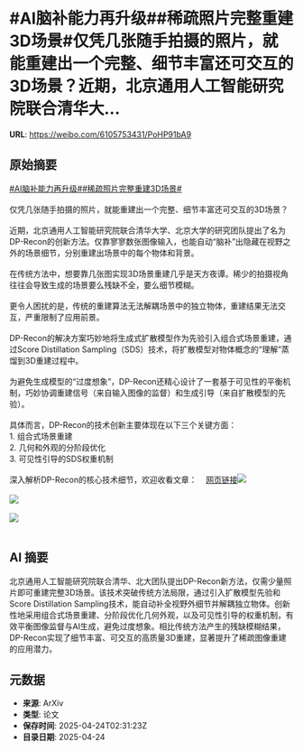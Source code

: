 # #AI脑补能力再升级##稀疏照片完整重建3D场景#仅凭几张随手拍摄的照片，就能重建出一个完整、细节丰富还可交互的3D场景？近期，北京通用人工智能研究院联合清华大...

**URL**: https://weibo.com/6105753431/PoHP91bA9

## 原始摘要

<a href="https://m.weibo.cn/search?containerid=231522type%3D1%26t%3D10%26q%3D%23AI%E8%84%91%E8%A1%A5%E8%83%BD%E5%8A%9B%E5%86%8D%E5%8D%87%E7%BA%A7%23&amp;extparam=%23AI%E8%84%91%E8%A1%A5%E8%83%BD%E5%8A%9B%E5%86%8D%E5%8D%87%E7%BA%A7%23" data-hide=""><span class="surl-text">#AI脑补能力再升级#</span></a><a href="https://m.weibo.cn/search?containerid=231522type%3D1%26t%3D10%26q%3D%23%E7%A8%80%E7%96%8F%E7%85%A7%E7%89%87%E5%AE%8C%E6%95%B4%E9%87%8D%E5%BB%BA3D%E5%9C%BA%E6%99%AF%23&amp;extparam=%23%E7%A8%80%E7%96%8F%E7%85%A7%E7%89%87%E5%AE%8C%E6%95%B4%E9%87%8D%E5%BB%BA3D%E5%9C%BA%E6%99%AF%23" data-hide=""><span class="surl-text">#稀疏照片完整重建3D场景#</span></a><br><br>仅凭几张随手拍摄的照片，就能重建出一个完整、细节丰富还可交互的3D场景？<br><br>近期，北京通用人工智能研究院联合清华大学、北京大学的研究团队提出了名为DP-Recon的创新方法。仅靠寥寥数张图像输入，也能自动“脑补”出隐藏在视野之外的场景细节，分别重建出场景中的每个物体和背景。<br><br>在传统方法中，想要靠几张图实现3D场景重建几乎是天方夜谭。稀少的拍摄视角往往会导致生成的场景要么残缺不全，要么细节模糊。<br><br>更令人困扰的是，传统的重建算法无法解耦场景中的独立物体，重建结果无法交互，严重限制了应用前景。<br><br>DP-Recon的解决方案巧妙地将生成式扩散模型作为先验引入组合式场景重建，通过Score Distillation Sampling（SDS）技术，将扩散模型对物体概念的“理解”蒸馏到3D重建过程中。<br><br>为避免生成模型的“过度想象”，DP-Recon还精心设计了一套基于可见性的平衡机制，巧妙协调重建信号（来自输入图像的监督）和生成引导（来自扩散模型的先验）。<br><br>具体而言，DP-Recon的技术创新主要体现在以下三个关键方面：<br>1. 组合式场景重建<br>2. 几何和外观的分阶段优化<br>3. 可见性引导的SDS权重机制<br><br>深入解析DP-Recon的核心技术细节，欢迎收看文章：<a href="https://weibo.cn/sinaurl?u=https%3A%2F%2Fmp.weixin.qq.com%2Fs%2FN6Ceo86jGpZwc3WCme36RQ" data-hide=""><span class="url-icon"><img style="width: 1rem;height: 1rem" src="https://h5.sinaimg.cn/upload/2015/09/25/3/timeline_card_small_web_default.png" referrerpolicy="no-referrer"></span><span class="surl-text">网页链接</span></a><img style="" src="https://tvax3.sinaimg.cn/large/006Fd7o3gy1i0rmnyqcx5j30z80bw0xo.jpg" referrerpolicy="no-referrer"><br><br><img style="" src="https://tvax4.sinaimg.cn/large/006Fd7o3gy1i0rmo46hthj30z70hetj0.jpg" referrerpolicy="no-referrer"><br><br><img style="" src="https://tvax1.sinaimg.cn/large/006Fd7o3gy1i0rmo6gavxj30z70917db.jpg" referrerpolicy="no-referrer"><br><br>

## AI 摘要

北京通用人工智能研究院联合清华、北大团队提出DP-Recon新方法，仅需少量照片即可重建完整3D场景。该技术突破传统方法局限，通过引入扩散模型先验和Score Distillation Sampling技术，能自动补全视野外细节并解耦独立物体。创新性地采用组合式场景重建、分阶段优化几何外观，以及可见性引导的权重机制，有效平衡图像监督与AI生成，避免过度想象。相比传统方法产生的残缺模糊结果，DP-Recon实现了细节丰富、可交互的高质量3D重建，显著提升了稀疏图像重建的应用潜力。

## 元数据

- **来源**: ArXiv
- **类型**: 论文
- **保存时间**: 2025-04-24T02:31:23Z
- **目录日期**: 2025-04-24
